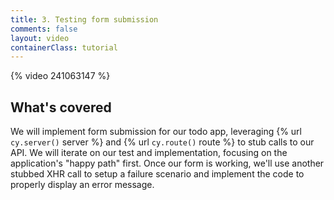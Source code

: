 ```yaml
---
title: 3. Testing form submission
comments: false
layout: video
containerClass: tutorial
---
```


{% video 241063147 %}

## What's covered

We will implement form submission for our todo app, leveraging {% url `cy.server()` server %} and {% url `cy.route()` route %} to stub calls to our API. We will iterate on our test and implementation, focusing on the application's "happy path" first. Once our form is working, we'll use another stubbed XHR call to setup a failure scenario and implement the code to properly display an error message. 